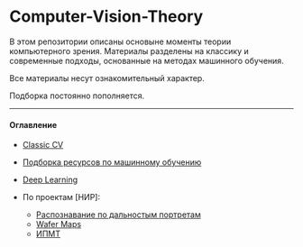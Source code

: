 # Computer-Vision-Theory

В этом репозитории описаны основыне моменты теории компьютерного зрения. Материалы разделены на классику и современные подходы, основанные на методах машинного обучения.

Все материалы несут ознакомительный характер.

Подборка постоянно пополняется.

----------------------------------------------------

#### Оглавление

* [Classic CV](https://github.com/Keleas/Computer-Vision-Theory/blob/master/classic_cv.md)
* [Подборка ресурсов по машинному обучению](https://github.com/demidovakatya/vvedenie-mashinnoe-obuchenie)
* [Deep Learning](https://github.com/Keleas/Computer-Vision-Theory/blob/master/dl.md)

* По проектам [НИР]:
	* [Распознавание по дальностым портретам]()
	* [Wafer Maps]()
	* [ИПМТ]()